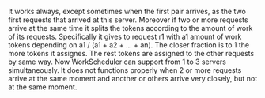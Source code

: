 It works always, except sometimes when the first pair arrives, as the two first requests that arrived at this server. Moreover if two or more requests arrive at the same time it splits the tokens according to the amount of work of its requests. Specifically it gives to request r1 with a1 amount of work tokens depending on a1 / (a1 + a2 + ... + an). The closer fraction is to 1 the more tokens it assignes. The rest tokens are assigned to the other requests by same way. Now WorkScheduler can support from 1 to 3 servers simultaneously. It does not functions properly when 2 or more requests arrive at the same moment and another or others arrive very closely, but not at the same moment.
